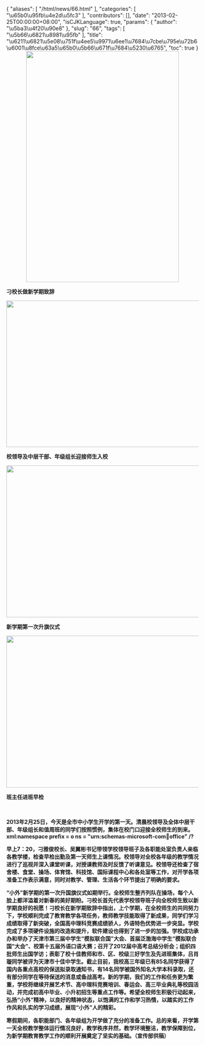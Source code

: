 {
    "aliases": [
        "/html/news/66.html"
    ],
    "categories": [
        "\u65b0\u95fb\u4e2d\u5fc3"
    ],
    "contributors": [],
    "date": "2013-02-25T00:00:00+08:00",
    "isCJKLanguage": true,
    "params": {
        "author": "\u5ba3\u4f20\u90e8"
    },
    "slug": "66",
    "tags": [
        "\u5b66\u6821\u8981\u95fb"
    ],
    "title": "\u6211\u6821\u5e08\u751f\u4ee5\u9971\u6ee1\u7684\u7cbe\u795e\u72b6\u6001\u8fce\u63a5\u65b0\u5b66\u671f\u7684\u5230\u6765",
    "toc": true
}
**<img
    src="https://cdn.tfls.online/mirror/full/15211ef5982fdd895cae670986670c920b535c0c.jpg"
    style="display:block;margin-left:auto;margin-right:auto;"
    decoding="async"
    fetchpriority="auto"
    loading="lazy"
    height="604"
    width="400"
/>**

**刁校长做新学期致辞**

**<img
    src="https://cdn.tfls.online/mirror/full/4d82b8f23397fe6b5195f57051c873d880ada551.jpg"
    style="display:block;margin-left:auto;margin-right:auto;"
    decoding="async"
    fetchpriority="auto"
    loading="lazy"
    height="383"
    width="600"
/>**

**校领导及中层干部、年级组长迎接师生入校**

**<img
    src="https://cdn.tfls.online/mirror/full/40451a13c926e07e81c2a7c3a8aba150ff524eed.jpg"
    style="display:block;margin-left:auto;margin-right:auto;"
    decoding="async"
    fetchpriority="auto"
    loading="lazy"
    height="397"
    width="600"
/>**

**新学期第一次升旗仪式**

**<img
    src="https://cdn.tfls.online/mirror/full/c079674303eb9e45d41108647080caf2f750b473.jpg"
    style="display:block;margin-left:auto;margin-right:auto;"
    decoding="async"
    fetchpriority="auto"
    loading="lazy"
    height="397"
    width="600"
/>**

**班主任进班早检**

 

**2013年2月25日，今天是全市中小学生开学的第一天。清晨校领导及全体中层干部、年级组长和值周班的同学们按照惯例，集体在校门口迎接全校师生的到来。xml:namespace prefix = o ns = "urn:schemas-microsoft-com:office:office" /?**

**早上7：20，刁雅俊校长、吴翼彬书记带领学校领导班子及各职能处室负责人亲临各教学楼，检查早检出勤及第一天师生上课情况。校领导对全校各年级的教学情况进行了巡视并深入课堂听课，对授课教师及时反馈了听课意见。校领导还检查了宿舍楼、食堂、操场、体育馆、科技馆、国际课程中心和各处室等工作，对开学各项准备工作表示满意，同时对教学、管理、生活各个环节提出了明确的要求。**

**“小外”新学期的第一次升国旗仪式如期举行。全校师生整齐列队在操场，每个人脸上都洋溢着对新春的美好期盼。刁校长首先代表学校领导班子向全校师生致以新学期良好的祝愿！刁校长在新学期致辞中指出，上个学期，在全校师生的共同努力下，学校顺利完成了教育教学各项任务，教师教学技能取得了新成果，同学们学习成绩取得了新突破，全国高中理科竞赛成绩骄人，外语特色优势进一步突显。学校完成了多项硬件设施的改造和提升，软件建设也得到了进一步的加强。学校成功承办和举办了天津市第三届中学生“模拟联合国”大会、首届泛渤海中学生“模拟联合国”大会”、校第十五届外语口语大赛；召开了2012届中高考总结分析会；组织四批师生出国学访；表彰了校十佳教师和市、区、校级三好学生及先进班集体，吕肖璇同学被评为天津市十佳中学生。截止目前，我校高三年级已有85名同学获得了国内各重点高校的保送拟录取通知书，有14名同学被国外知名大学本科录取，还有部分同学在等待保送的消息或备战高考。新的学期，我们的工作和任务更为繁重，学校将继续开展艺术节、高中理科竞赛培训、春运会、高三毕业典礼等校园活动，并完成初高中毕业、小升初招生等重点工作等。希望全校师生积极行动起来，弘扬“小外”精神，以良好的精神状态，以饱满的工作和学习热情，以踏实的工作作风和扎实的学习成绩，展现“小外”人的精彩。**

**寒假期间，各职能部门、各年级组为开学做了充分的准备工作。总的来看，开学第一天全校教学整体运行情况良好，教学秩序井然，教学环境整洁，教学保障到位，为新学期教育教学工作的顺利开展奠定了坚实的基础。（宣传部供稿）**

